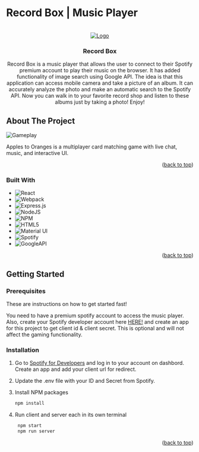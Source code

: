 # Record Box | Music Player

<!-- Improved compatibility of back to top link: See: https://github.com/othneildrew/Best-README-Template/pull/73 -->
<a name="readme-top"></a>

<br />
<div align="center">
  <a href="https://github.com/heemo521/record-box">
    <!-- ******************************************************************** -->
    <img src="https://i.imgur.com/MD2iUYf.gif" alt="Logo">
  </a>

  <h3 align="center">Record Box</h3>

  <p align="center">
    Record Box is a music player that allows the user to connect to their Spotify premium account to play their music on the browser. It has added functionality of image search using Google API. The idea is that this application can access mobile camera and take a picture of an album. It can accurately analyze the photo and make an automatic search to the Spotify API. Now you can walk in to your favorite record shop and listen to these albums just by taking a photo! Enjoy!
  </p>
</div>

<!-- ABOUT THE PROJECT -->
## About The Project

![Gameplay](https://i.imgur.com/zKfnLUM.gif)

Apples to Oranges is a multiplayer card matching game with live chat, music, and interactive UI.

<!-- MORE about what problems we solved here!!!! -->

<p align="right">(<a href="#readme-top">back to top</a>)</p>


### Built With
<div align="start">

* ![React](https://img.shields.io/badge/react-%2320232a.svg?style=for-the-badge&logo=react&logoColor=%2361DAFB) 
* ![Webpack](https://img.shields.io/badge/webpack-%238DD6F9.svg?style=for-the-badge&logo=webpack&logoColor=black) 
* ![Express.js](https://img.shields.io/badge/express.js-%23404d59.svg?style=for-the-badge&logo=express&logoColor=%2361DAFB) 
* ![NodeJS](https://img.shields.io/badge/node.js-6DA55F?style=for-the-badge&logo=node.js&logoColor=white) 
* ![NPM](https://img.shields.io/badge/NPM-%23000000.svg?style=for-the-badge&logo=npm&logoColor=white) 
* ![HTML5](https://img.shields.io/badge/html5-%23E34F26.svg?style=for-the-badge&logo=html5&logoColor=white)
* ![Material UI](https://img.shields.io/badge/Material%20UI-MUI-blue)
* ![Spotify](https://img.shields.io/badge/Spotify-1ED760?style=for-the-badge&logo=spotify&logoColor=white)
* ![GoogleAPI](https://img.shields.io/badge/Google-CCCCCC?style=for-the-badge&logo=google&logoColor=white)

<p align="right">(<a href="#readme-top">back to top</a>)</p>



<!-- GETTING STARTED -->
## Getting Started

### Prerequisites

These are instructions on how to get started fast!

You need to have a premium spotify account to access the music player.
Also, create your Spotify developer account here [HERE!]([HERE!](https://developer.spotify.com/dashboard/applications))
and create an app for this project to get client id & client secret. This is optional and will not affect the 
gaming functionality.

### Installation

1. Go to [Spotify for Developers](https://developer.spotify.com/) and log in to your account on dashbord. Create an app and add your client url for redirect.

2. Update the .env file with your ID and Secret from Spotify.

3. Install NPM packages
   ```sh
   npm install
   ```
4. Run client and server each in its own terminal
   ```sh
    npm start
    npm run server
   ```

<p align="right">(<a href="#readme-top">back to top</a>)</p>
